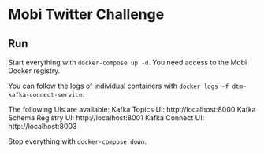 # Mobi Twitter Challenge

## Run

Start everything with `docker-compose up -d`. You need access to the Mobi Docker
registry.

You can follow the logs of individual containers with 
`docker logs -f dtm-kafka-connect-service`.

The following UIs are available:
Kafka Topics UI: http://localhost:8000
Kafka Schema Registry UI: http://localhost:8001
Kafka Connect UI: http://localhost:8003

Stop everything with `docker-compose down`.
